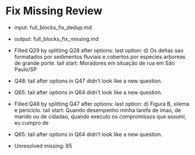 # Fix Missing Review
- input: full_blocks_fix_dedup.md
- output: full_blocks_fix_missing.md

- Filled Q29 by splitting Q28 after options:
    last option: d) Os deltas sao formatados por sedimentos fluviais e cobertos por especies arboreas de grande porte.
    tail start:  Moradores em situação de rua em São Paulo/SP
- Q48: tail after options in Q47 didn’t look like a new question.
- Q65: tail after options in Q64 didn’t look like a new question.
- Filled Q48 by splitting Q47 after options:
    last option: d) Figura B, xilema e pericíclo.
    tail start:  Quando desempenho minha tarefa de imao, de marido ou de cidadao, quando executo os compromissos que assumi, eu cumpro de
- Q65: tail after options in Q64 didn’t look like a new question.
- Unresolved missing: 65
